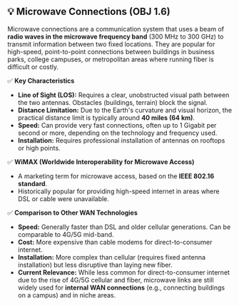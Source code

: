 ## 💡 Microwave Connections (OBJ 1.6)

Microwave connections are a communication system that uses a beam of **radio waves in the microwave frequency band** (300 MHz to 300 GHz) to transmit information between two fixed locations. They are popular for high-speed, point-to-point connections between buildings in business parks, college campuses, or metropolitan areas where running fiber is difficult or costly.

✅ **Key Characteristics**
- **Line of Sight (LOS):** Requires a clear, unobstructed visual path between the two antennas. Obstacles (buildings, terrain) block the signal.
- **Distance Limitation:** Due to the Earth's curvature and visual horizon, the practical distance limit is typically around **40 miles (64 km)**.
- **Speed:** Can provide very fast connections, often up to 1 Gigabit per second or more, depending on the technology and frequency used.
- **Installation:** Requires professional installation of antennas on rooftops or high points.

✅ **WiMAX (Worldwide Interoperability for Microwave Access)**
- A marketing term for microwave access, based on the **IEEE 802.16 standard**.
- Historically popular for providing high-speed internet in areas where DSL or cable were unavailable.

✅ **Comparison to Other WAN Technologies**
- **Speed:** Generally faster than DSL and older cellular generations. Can be comparable to 4G/5G mid-band.
- **Cost:** More expensive than cable modems for direct-to-consumer internet.
- **Installation:** More complex than cellular (requires fixed antenna installation) but less disruptive than laying new fiber.
- **Current Relevance:** While less common for direct-to-consumer internet due to the rise of 4G/5G cellular and fiber, microwave links are still widely used for **internal WAN connections** (e.g., connecting buildings on a campus) and in niche areas.
